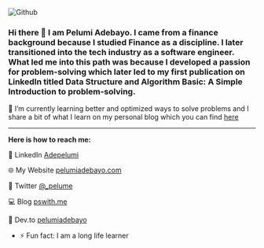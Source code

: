 ![Github](https://user-images.githubusercontent.com/26180741/126623151-78307bcb-a4fb-4b06-af83-778fe3b0fa27.png)

### Hi there 👋 I am Pelumi Adebayo. I came from a finance background because I studied Finance as a discipline. I later transitioned into the tech industry as a software engineer. What led me into this path was because I developed a passion for problem-solving which later led to my first publication on LinkedIn titled Data Structure and Algorithm Basic: A Simple Introduction to problem-solving.
🌱 I’m currently learning better and optimized ways to solve problems and I share a bit of what I learn on my personal blog which you can find <a href="http://pswith.me">here</a>
<hr/>

<strong>Here is how to reach me:</strong>

💼 LinkedIn  <a href="https://www.linkedin.com/in/adepelumi/">Adepelumi</a>

🌐 My Website <a href="https://pelumiadebayo.com">pelumiadebayo.com</a>

<!--📫 Email adepelumi1996@gmail.com-->

💬 Twitter <a href="http://twitter.com/_pelume">@_pelume</a>

💻 Blog <a href="http://pswith.me">pswith.me</a>

📝 Dev.to <a href="https://dev.to/pelumiadebayo">pelumiadebayo</a>

- ⚡ Fun fact: I am a long life learner

<!--
**sapphire1996/sapphire1996** is a ✨ _special_ ✨ repository because its `README.md` (this file) appears on your GitHub profile.

Here are some ideas to get you started:

- 🔭 I’m currently working on ...
- 🌱 I’m currently learning ...
- 👯 I’m looking to collaborate on ...
- 🤔 I’m looking for help with ...
- 💬 Ask me about ...
- 📫 How to reach me: ...
- 😄 Pronouns: ...
- ⚡ Fun fact: ...
- 🎥 YouTube VogueandCode

-->
